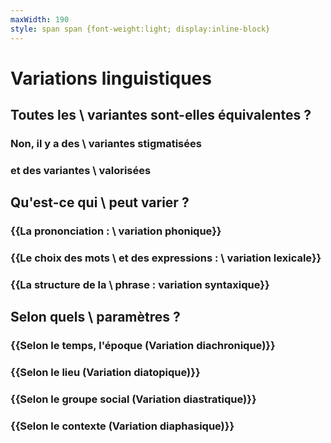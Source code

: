 ```yaml
---
maxWidth: 190
style: span span {font-weight:light; display:inline-block}
---
```


# Variations linguistiques

## Toutes les \\ variantes sont-elles équivalentes ? <!--fold-->

### Non, il y a des \\ variantes **stigmatisées** 
### et des variantes \\ **valorisées**

## Qu'est-ce qui \\ peut varier ? <!--fold-->

### {{La prononciation : \\ **variation phonique**}}
### {{Le choix des mots \\ et des expressions : \\ **variation lexicale**}}
### {{La structure de la \\ phrase : **variation syntaxique**}}

## Selon quels \\ paramètres ?<!--fold-->

### {{**Selon le temps, l'époque** <span>(Variation diachronique)</span>}}

### {{**Selon le lieu** <span>(Variation diatopique)</span>}}

### {{**Selon le groupe social** <span>(Variation diastratique)</span>}}

### {{**Selon le contexte** <span>(Variation diaphasique)</span>}}
